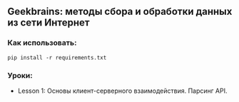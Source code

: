 ## Geekbrains: методы сбора и обработки данных из сети Интернет
### Как использовать:
``` 
pip install -r requirements.txt 
```
### Уроки:
* Lesson 1: Основы клиент-серверного взаимодействия. Парсинг API.
